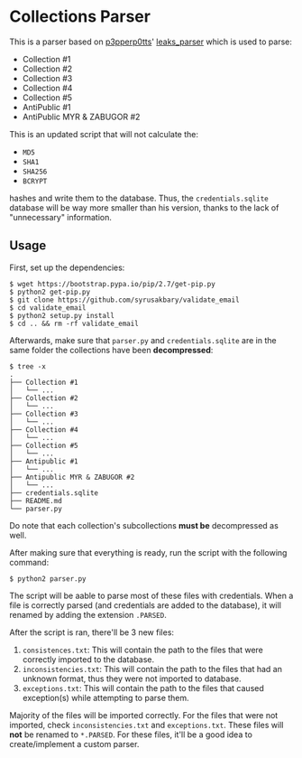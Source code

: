 # Collections Parser
This is a parser based on [p3pperp0tts][p3pperp0tts]' [leaks_parser][leaks_parser] which is used to parse:
- Collection #1
- Collection #2
- Collection #3
- Collection #4
- Collection #5
- AntiPublic #1
- AntiPublic MYR & ZABUGOR #2 

This is an updated script that will not calculate the:
- `MD5`
- `SHA1`
- `SHA256`
- `BCRYPT`

hashes and write them to the database. Thus, the `credentials.sqlite` database will be way more smaller than his 
version, thanks to the lack of "unnecessary" information.

## Usage
First, set up the dependencies:

```
$ wget https://bootstrap.pypa.io/pip/2.7/get-pip.py
$ python2 get-pip.py
$ git clone https://github.com/syrusakbary/validate_email
$ cd validate_email
$ python2 setup.py install
$ cd .. && rm -rf validate_email
```

Afterwards, make sure that `parser.py` and `credentials.sqlite` are in the same folder the collections have been 
**decompressed**:

```
$ tree -x
.
├── Collection #1
│   └── ...
├── Collection #2
│   └── ...
├── Collection #3
│   └── ...
├── Collection #4
│   └── ...
├── Collection #5
│   └── ...
├── Antipublic #1
│   └── ...
├── Antipublic MYR & ZABUGOR #2
│   └── ...
├── credentials.sqlite
├── README.md
└── parser.py
```

Do note that each collection's subcollections **must be** decompressed as well. 

After making sure that everything is ready, run the script with the following command:

```
$ python2 parser.py
```

The script will be aable to parse most of these files with credentials. When a file is correctly parsed (and 
credentials are added to the database), it will renamed by adding the extension `.PARSED`.

After the script is ran, there'll be 3 new files:
1. `consistences.txt`: This will contain the path to the files that were correctly imported to the database.
2. `inconsistencies.txt`: This will contain the path to the files that had an unknown format, thus they were not 
imported to database.
1. `exceptions.txt`: This will contain the path to the files that caused exception(s) while attempting to parse them.

Majority of the files will be imported correctly. For the files that were not imported, check `inconsistencies.txt` 
and `exceptions.txt`. These files will **not** be renamed to `*.PARSED`. For these files, it'll be a good idea to 
create/implement a custom parser.

[p3pperp0tts]:  https://github.com/p3pperp0tts/
[leaks_parser]: https://github.com/p3pperp0tts/leaks_parser
